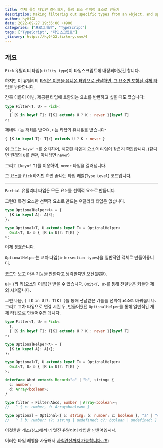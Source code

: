 ```yaml
---
title: 객체 특정 타입만 걸러내기, 특정 요소 선택적 요소로 만들기
description: Making filtering out specific types from an object, and specific elements optional.
author: ky0422
date: 2022-09-27 19:35:00 +0900
categories: ["프로그래밍", "TypeScript"]
tags: ["TypeScript", "타입스크립트"]
_tistory: https://ky0422.tistory.com/6
---
```


## 개요

`Pick` 유틸리티 타입(`utility type`)이 타입스크립트에 내장되어있긴 합니다.

하지만 이 유틸리티 [타입은 이름을 유니온 타입으로 전달하면, 그 요소만 포함된 객체 타입을 반환합니다.](https://www.typescriptlang.org/docs/handbook/utility-types.html#picktype-keys)

간혹 이름이 아닌, 제공된 타입에 포함되는 요소를 반환하고 싶을 때도 있습니다:

```ts
type Filter<T, U> = Pick<
  T,
  { [K in keyof T]: T[K] extends U ? K : never }[keyof T]
>;
```

제네릭 `T`는 객체를 받으며, `U`는 타입의 유니온을 받습니다:

```ts
{ [K in keyof T]: T[K] extends U ? K : never }
```

위 코드는 `keyof T`를 순회하며, 제공된 타입과 요소의 타입이 같은지 확인합니다.
(같다면 원래의 `U`를 반환, 아니라면 `never`)

그리고 `[keyof T]`를 이용하여, `never` 타입을 걸러냅니다.

그 요소를 `Pick` 하기만 하면 끝나는 타입 레벨(`Type Level`) 코드입니다.

---

`Partial` 유틸리티 타입은 모든 요소를 선택적 요소로 만듭니다.

그런데 특정 요소만 선택적 요소로 만드는 유틸리티 타입은 없습니다.

```ts
type OptionalHelper<A> = {
  [K in keyof A]: A[K];
};

type Optional<T, U extends keyof T> = OptionalHelper<
  Omit<T, U> & { [K in U]?: T[K] }
>;
```

이제 생겼습니다.

`OptionalHelper`는 교차 타입(`intersection types`)을 일반적인 객체로 만들어줍니다.

코드만 보고 아무 기능을 안한다고 생각한다면 오산(誤算).

`U`는 `T`의 키(요소의 이름)만 받을 수 있습니다.
`Omit<T, U>`를 통해 전달받은 키들만 제외 시켜줍니다.

그런 다음, `{ [K in U]?: T[K] }`를 통해 전달받은 키들을 선택적 요소로 바꿔줍니다.
그리고 교차 타입으로 연결 시킨 뒤, 만들어뒀던 `OptionalHelper`를 통해 일반적인 개체 타입으로 만들어주면 됩니다.

```ts
type Filter<T, U> = Pick<
  T,
  { [K in keyof T]: T[K] extends U ? K : never }[keyof T]
>;

type OptionalHelper<A> = {
  [K in keyof A]: A[K];
};

type Optional<T, U extends keyof T> = OptionalHelper<
  Omit<T, U> & { [K in U]?: T[K] }
>;

interface Abcd extends Record<"a" | "b", string> {
  c: number;
  d: Array<boolean>;
}

type filter = Filter<Abcd, number | Array<boolean>>;
//   ^ { c: number, d: Array<boolean> }

type optional = Optional<{ a: string; b: number; c: boolean }, "a" | "c">;
//   ^ { b: number; a?: string | undefined; c?: boolean | undefined; }
```

이것들을 개조/참고해서 더 멋진 유틸리티 타입을 만들어봅시다.

이러한 타입 레벨을 사용해서 [사칙연산까지 가능합니다. (!!)](https://github.com/ky0422/type)
